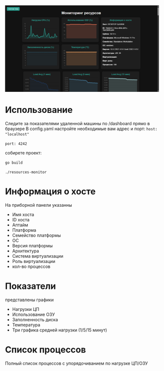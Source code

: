 ![pic](./example.png)
# Использование
Следите за показателями удаленной машины по /dashboard прямо в браузере
В config.yaml настройте необходимые вам адрес и порт:
`host: "localhost"`

`port: 4242`

собирете проект:

`go build`

`./resources-monitor`
# Информация о хосте
На приборной панели указанны
- Имя хоста
- ID хоста
- Аптайм
- Платформа
- Семейство платформы
- ОС
- Версия платформы
- Архитектура
- Система виртуализации
- Роль виртуализации
- кол-во процессов
# Показатели
представлены графики
- Нагрузки ЦП
- Использование ОЗУ
- Заполненность диска
- Температура
- Три графика средней нагрузки (1/5/15 минут)
# Список процессов
Полный список процессов с упорядочиванием по нагрузке ЦП/ОЗУ
